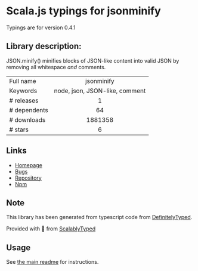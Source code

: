 
# Scala.js typings for jsonminify

Typings are for version 0.4.1

## Library description:
JSON.minify() minifies blocks of JSON-like content into valid JSON by removing all whitespace *and* comments.

|                    |                 |
| ------------------ | :-------------: |
| Full name          | jsonminify |
| Keywords           | node, json, JSON-like, comment |
| # releases         | 1 |
| # dependents       | 64 |
| # downloads        | 1881358 |
| # stars            | 6 |

## Links
- [Homepage](https://github.com/fkei/JSON.minify)
- [Bugs](https://github.com/fkei/JSON.minify/issues)
- [Repository](https://github.com/fkei/JSON.minify)
- [Npm](https://www.npmjs.com/package/jsonminify)
    


## Note
This library has been generated from typescript code from [DefinitelyTyped](https://definitelytyped.org).

Provided with :purple_heart: from [ScalablyTyped](https://github.com/oyvindberg/ScalablyTyped)

## Usage
See [the main readme](../../readme.md) for instructions.


